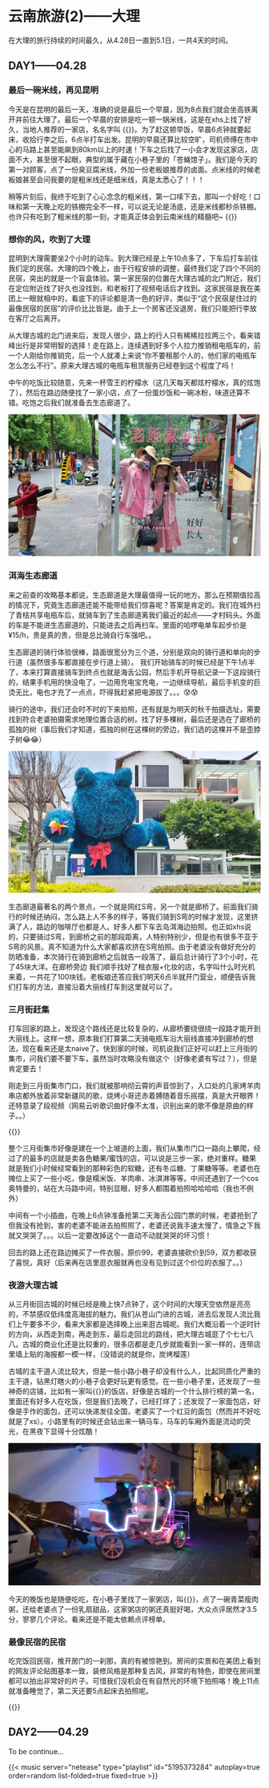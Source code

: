 # 云南旅游(2)——大理


在大理的旅行持续的时间最久，从4.28日一直到5.1日，一共4天的时间。

## DAY1——04.28
### 最后一碗米线，再见昆明
今天是在昆明的最后一天，准确的说是最后一个早晨，因为8点我们就会坐高铁离开并前往大理了。最后一个早晨的安排是吃一顿一锅米线，这是在xhs上找了好久，当地人推荐的一家店，名名字叫
{{<dianping link="H1MBkF1a1K0QrMwU" name="卷尔小锅米线" >}}。为了赶这顿早饭，早晨6点钟就要起床，收拾行李之后，6点半打车出发。昆明的早晨还算比较空旷，司机师傅在市中心的马路上甚至能飙到80km以上的时速！下车之后找了一小会才发现这家店，店面不大，甚至很不起眼，典型的属于藏在小巷子里的「苍蝇馆子」。我们是今天的第一对顾客，点了一份臭豆腐米线，外加一份老板娘推荐的卤面。点米线的时候老板娘甚至会问我要的是粗米线还是细米线，真是太悉心了！！！

稍等片刻后，我终于吃到了心心念念的粗米线，第一口嗦下去，那叫一个好吃！口味和第一天晚上吃的铁棚完全不一样，可以说无论是汤底，还是米线都秒杀铁棚。也许只有吃到了粗米线的那一刻，才能真正体会到云南米线的精髓吧~
{{<carousel imgs="./juaner_1.jpg, ./juaner_2.jpg, ./juaner_3.jpg" >}}

### 想你的风，吹到了大理
昆明到大理需要坐2个小时的动车。到大理已经是上午10点多了，下车后打车前往我们定的民宿。大理的四个晚上，由于行程安排的调整，最终我们定了四个不同的民宿，突出的就是一个盲盒体验。第一家民宿的位置在大理古城的北门附近，我们在定位附近找了好久也没找到，和老板打了视频电话后才找到。这家民宿是我在美团上一眼就相中的，看底下的评论都是清一色的好评，类似于“这个民宿是住过的最像民宿的民宿”的评价比比皆是。由于上一个房客还没退房，我们只能把行李放在客厅之后离开。

从大理古城的北门进来后，发现人很少，路上的行人只有稀稀拉拉两三个，看来错峰出行是非常明智的选择！走在路上，连续遇到好多个人拉力推销租电瓶车的，前一个人刚给你推销完，后一个人就凑上来说“你不要租那个人的，他们家的电瓶车怎么怎么不行”。原来大理古城的电瓶车租赁服务已经卷到这个程度了吗！

中午的吃饭比较随意，先来一杯雪王的柠檬水（这几天每天都炫柠檬水，真的炫饱了），然后在路边随便找了一家小店，点了一份蛋炒饭和一碗冰粉，味道还算不错。吃饱之后我们就准备去生态廊道了。

!["和老婆的合影"](./heying.jpg "和老婆的合影")

### 洱海生态廊道
来之前查的攻略基本都说，生态廊道是大理最值得一玩的地方。那么在预期值拉高的情况下，究竟生态廊道还能不能带给我们惊喜呢？答案是肯定的。我们在城外扫了青桔共享电瓶车后，就骑车到了生态廊道离我们最近的起点——才村码头。外面的车是不能进生态廊道的，只能进去之后再扫车。里面的哈啰电单车起步价是¥15/h，贵是真的贵，但是总比骑自行车强吧。。

生态廊道的骑行体验很棒，路面很宽分为三个道，分别是双向的骑行道和单向的步行道（虽然很多车都直接在步行道上骑）。
我们开始骑车的时候已经是下午1点半了，本来打算直接骑车到终点也就是海舌公园，然后手机开导航记录一下这段骑行的，结果手机用的快没电了，一边用充电宝充电，一边继续导航，最后手机变的巨烫无比，电也才充了一点点，吓得我赶紧把电源拔了。。。:cold_sweat::cold_sweat:

骑行的途中，我们还会时不时的下来拍照，还有就是为明天的秋千拍摄选址，需要找到符合老婆拍摄需求地理位置合适的树。找了好多棵树，最后还是选在了廊桥的孤独的树（事后我们才知道，孤独的树在这棵树的旁边，我们选的这棵并不是歪脖子树:joy::joy:）

!["生态廊道里的熊熊"](./bear.jpg "生态廊道里的熊熊")

生态廊道最著名的两个景点，一个就是网红S弯，另一个就是廊桥了。前面我们骑行的时候还纳闷，怎么路上人不多的样子，等我们骑到S弯的时候才发现，这里挤满了人，路边的咖啡厅也都是人。好多人都下车去岛洱海边拍照。也正如xhs说的，只要骑过S弯，到廊桥之前的那段距离，人特别特别少，但是也有很多不亚于S弯的风景。真不知道为什么大家都喜欢挤在S弯拍照。由于老婆没有做好充分的防晒准备，本次骑行在骑到廊桥之后就告一段落了，最后总计骑行了3个小时，花了45块大洋。在廊桥旁边
我们顺手找好了租衣服+化妆的店，名字叫什么时光机来着，一共花了100块钱。老板娘还答应我们明天6点半就开门营业，顺便告诉我们打车的方法，直接沿着大丽线打车到这里就可以了。

### 三月街赶集
打车回家的路上，发现这个路线还是比较复杂的，从廊桥要绕很绕一段路才能开到大丽线上。这样一想，原本我们打算第二天骑电瓶车沿大丽线直接冲到廊桥的想法，现在看来还是太naive了。快到家的时候，司机说我们正好可以赶上三月街的集市，问我们要不要下车，虽然当时攻略没有做这个（好像老婆有写过？），但是肯定要去！

刚走到三月街集市门口，我们就被那响彻云霄的声音惊到了，入口处的几家烤羊肉串店都外放着非常新疆风的歌，烧烤小哥还赤着膊随着音乐摇摆，真是大开眼界！还特意录了段视频（网易云听歌识曲好像不太准，识别出来的歌不像是原曲的样子。。）

{{<carousel imgs="./sanyuejie.jpg, ./sanyuejie_kaorou.jpg, ./candy.jpg, ./douniu.jpg" >}}

整个三月街集市好像是建在一个上坡道的上面，我们从集市门口一路向上攀爬，经过了的最多的店就是卖各色糖果/蜜饯的店，可以说是三步一家，绝对重样。糖果就是我们小时候经常看到的那种彩色的软糖，还有冬瓜糖、丁果糖等等。老婆也在摊位上买了一些小吃，像是糯米饭、羊肉串、冰淇淋等等。中间还遇到了一个cos奥特曼的，站在大马路中间，特别显眼，好多人都围着拍照哈哈哈哈（我也不例外）

中间有一个小插曲，在晚上6点钟准备抢第二天海舌公园门票的时候，老婆抢到了但我没有抢到，害的老婆不能进去拍照照了，老婆还说我手速太慢了，情急之下我就又哭哭了。。。以后一定要改掉这个一直动不动就哭哭的坏习惯！

回去的路上还在路边摊买了一件衣服，原价99，老婆直接砍价到59，双方都收获了喜悦，真好（后来再在店里逛衣服就再也没有见到过这个价位的衣服了。。）

### 夜游大理古城
从三月街回古城的时候已经是晚上快7点钟了，这个时间的大理天空依然是亮亮的，不禁感叹低纬度高海拔的魅力。我们从苍山门进的古城，进去后发现人流比我们上午要多不少，看来大家都是选择晚上出来逛古城呢。我们大概沿着一个逆时针的方向，从西走到南，再走到东，最后走回北的路线，把大理古城逛了个七七八八。古城的商业化还是比较重的，很多店都是走几步就能看到一家一样的，连带店里墙上贴的海报都一模一样，（没错说的就是你，炭烤榴莲）

古城的主干道人流比较大，但是一些小路小巷子却没有什么人，比起同质化严重的主干道，钻黑灯瞎火的小巷子会更好玩更有感觉。在一些小巷子里，还发现了一些神奇的店铺，比如有一家叫{{<dianping link="l7l9MVJA69Kw8HWE" name="醉琉璃" >}}的饭店，好像是古城的一个什么排行榜的第一名，里面还有好多人在吃饭，但是我们去晚了，已经打烊了；还发现了一家面包店，好像是手作的面包，还可以快递发往全国，老婆买了一个红豆的面包（然而并不好吃就是了xs）。小路里有的时候还会钻出来一辆马车，马车的车厢外面是流动的荧光，在黑夜下显得十分炫酷！

!["流光马车"](./mache.jpg "流光马车")

今天的晚饭也是随便吃吃，在小巷子里找了一家粥店，叫{{<dianping link="l6MHJ4N0KT2yY5wL" name="花娘子粥铺">}}，点了一碗青菜瘦肉粥，还给老婆点了一份乳扇甜品，这家粥店的粥还真挺好喝，大众点评居然才3.5分，寥寥几个评论。看来还是不能太依赖点评榜单。

### 最像民宿的民宿
吃完饭回民宿，推开房门的一刹那，真的有被惊艳到。房间的实景和在美团上看到的网友评论贴图基本一致，装修风格是那种复古风，非常的有特色，即使在房间里都可以拍出非常好的片子。可惜我们没机会在有自然光的环境下拍照咯！晚上11点就准备睡觉了，第二天还要5点起床去拍照呢。

{{<carousel imgs="./minsu_day1_1.jpg, ./minsu_day1_2.jpg">}}

## DAY2——04.29
To be continue...


{{< music server="netease" type="playlist" id="5195373284" autoplay=true order=random list-folded=true fixed=true >}}
